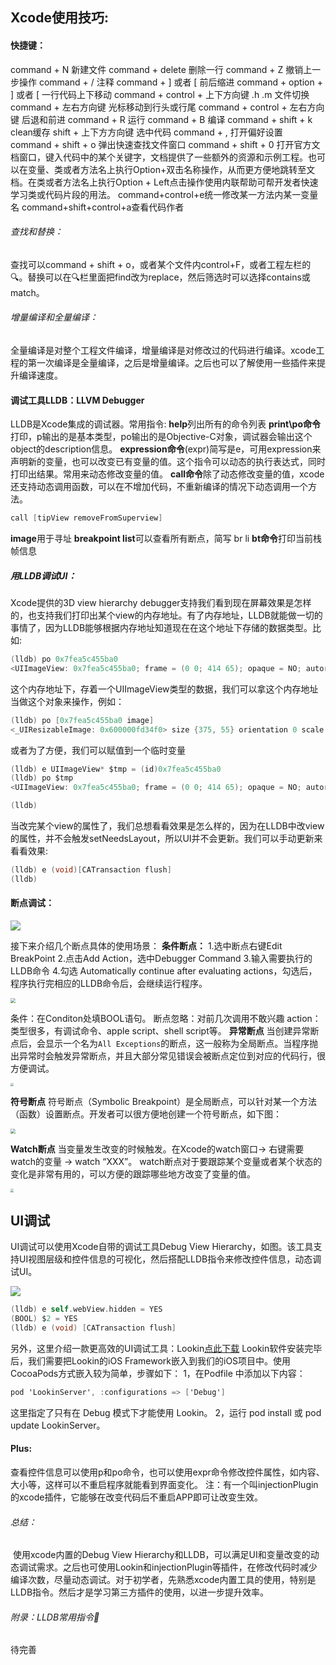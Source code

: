 ## Xcode使用技巧:

#### 快捷键：

command + N 新建文件 
command + delete 删除一行 
command + Z 撤销上一步操作 
command + / 注释 
command + ] 或者 [ 前后缩进 
command + option + ] 或者 [ 一行代码上下移动 
command + control + 上下方向键 .h .m 文件切换 
command + 左右方向键 光标移动到行头或行尾 
command + control + 左右方向键 后退和前进 
command + R 运行 
command + B 编译 
command + shift + k clean缓存 
shift + 上下⽅方向键 选中代码 
command + , 打开偏好设置 
command + shift + o 弹出快速查找文件窗口 
command + shift + 0 打开官方文档窗口，键入代码中的某个关键字，文档提供了一些额外的资源和示例工程。也可以在变量、类或者方法名上执行Option+双击名称操作，从而更方便地跳转至文档。在类或者方法名上执行Option + Left点击操作使用内联帮助可帮开发者快速学习类或代码片段的用法。
command+control+e统一修改某一方法内某一变量名
command+shift+control+a查看代码作者

###### 查找和替换：

查找可以command + shift + o，或者某个文件内control+F，或者工程左栏的🔍。替换可以在🔍栏里面把find改为replace，然后筛选时可以选择contains或match。

###### 增量编译和全量编译：

全量编译是对整个工程文件编译，增量编译是对修改过的代码进行编译。xcode工程的第一次编译是全量编译，之后是增量编译。之后也可以了解使用一些插件来提升编译速度。

#### 调试工具LLDB：LLVM Debugger

LLDB是Xcode集成的调试器。常用指令:
**help**列出所有的命令列表
**print\po命令**打印，p输出的是基本类型，po输出的是Objective-C对象，调试器会输出这个object的description信息。
**expression命令**(expr)简写是e，可用expression来声明新的变量，也可以改变已有变量的值。这个指令可以动态的执行表达式，同时打印出结果。常用来动态修改变量的值。
**call命令**除了动态修改变量的值，xcode还支持动态调用函数，可以在不增加代码，不重新编译的情况下动态调用一个方法。

```objective-c
call [tipView removeFromSuperview]
```

**image**用于寻址
**breakpoint list**可以查看所有断点，简写 br li
**bt命令**打印当前栈帧信息

##### 用LLDB调试UI：

Xcode提供的3D view hierarchy debugger支持我们看到现在屏幕效果是怎样的，也支持我们打印出某个view的内存地址。有了内存地址，LLDB就能做一切的事情了，因为LLDB能够根据内存地址知道现在在这个地址下存储的数据类型。比如:

```objective-c
(lldb) po 0x7fea5c455ba0
<UIImageView: 0x7fea5c455ba0; frame = (0 0; 414 65); opaque = NO; autoresize = RM+BM; userInteractionEnabled = NO; layer = <CALayer: 0x600003819b80>>
```

这个内存地址下，存着一个UIImageView类型的数据，我们可以拿这个内存地址当做这个对象来操作，例如：

```objective-c
(lldb) po [0x7fea5c455ba0 image]
<_UIResizableImage: 0x600000fd34f0> size {375, 55} orientation 0 scale 3.000000
```

 或者为了方便，我们可以赋值到一个临时变量

```objective-c
(lldb) e UIImageView* $tmp = (id)0x7fea5c455ba0
(lldb) po $tmp
<UIImageView: 0x7fea5c455ba0; frame = (0 0; 414 65); opaque = NO; autoresize = RM+BM; userInteractionEnabled = NO; layer = <CALayer: 0x600003819b80>>

(lldb) 
```

当改完某个view的属性了，我们总想看看效果是怎么样的，因为在LLDB中改view的属性，并不会触发setNeedsLayout，所以UI并不会更新。我们可以手动更新来看看效果:

```objective-c
(lldb) e (void)[CATransaction flush]
(lldb) 
```

#### 断点调试：

![](/Users/max/GithubRepositories/iOS-Develpoment/img/xcode/1569502370_22_w3716_h1978.png)

接下来介绍几个断点具体的使用场景：
**条件断点：**
1.选中断点右键Edit BreakPoint
2.点击Add Action，选中Debugger Command
3.输入需要执行的LLDB命令
4.勾选 Automatically continue after evaluating actions，勾选后，程序执行完相应的LLDB命令后，会继续运行程序。

<img src="/Users/max/GithubRepositories/iOS-Develpoment/img/xcode/截屏2020-08-15 下午5.04.01.png" style="zoom:50%;" />

条件：在Conditon处填BOOL语句。
断点忽略：对前几次调用不敢兴趣
action：类型很多，有调试命令、apple script、shell script等。
**异常断点**
当创建异常断点后，会显示一个名为`All Exceptions`的断点，这一般称为全局断点。当程序抛出异常时会触发异常断点，并且大部分常见错误会被断点定位到对应的代码行，很方便调试。

<img src="/Users/max/GithubRepositories/iOS-Develpoment/img/xcode/1569550135_37_w1586_h480.png" style="zoom:33%;" />

**符号断点**
符号断点（Symbolic Breakpoint）是全局断点，可以针对某一个方法（函数）设置断点。开发者可以很方便地创建一个符号断点，如下图：

<img src="/Users/max/GithubRepositories/iOS-Develpoment/img/xcode/1569550640_52_w918_h344.png" style="zoom:50%;" />

**Watch断点**
当变量发生改变的时候触发。在Xcode的watch窗口-> 右键需要watch的变量 -> watch “XXX”。
watch断点对于要跟踪某个变量或者某个状态的变化是非常有用的，可以方便的跟踪哪些地方改变了变量的值。

<img src="/Users/max/GithubRepositories/iOS-Develpoment/img/xcode/1569550995_13_w1860_h682.png" style="zoom:33%;" />

## **UI调试**

UI调试可以使用Xcode自带的调试工具Debug View Hierarchy，如图。该工具支持UI视图层级和控件信息的可视化，然后搭配LLDB指令来修改控件信息，动态调试UI。

![](/Users/max/GithubRepositories/iOS-Develpoment/img/xcode/1569576462_77_w1528_h166.png)

```objective-c
(lldb) e self.webView.hidden = YES
(BOOL) $2 = YES
(lldb) e (void) [CATransaction flush]
```

另外，这里介绍一款更高效的UI调试工具：Lookin[点此下载](https://lookin.work/get/) 
Lookin软件安装完毕后，我们需要把Lookin的iOS Framework嵌入到我们的iOS项目中。使用CocoaPods方式嵌入较为简单，步骤如下：
1，在Podfile 中添加以下内容：

```objective-c
pod 'LookinServer', :configurations => ['Debug']
```

这里指定了只有在 Debug 模式下才能使用 Lookin。
2，运行 pod install 或 pod update LookinServer。

#### Plus:

查看控件信息可以使用p和po命令，也可以使用expr命令修改控件属性，如内容、大小等，这样可以不重启程序就能看到界面变化。
注：有一个叫injectionPlugin的xcode插件，它能够在改变代码后不重启APP即可让改变生效。

###### 总结：

​		使用xcode内置的Debug View Hierarchy和LLDB，可以满足UI和变量改变的动态调试需求。之后也可使用Lookin和injectionPlugin等插件，在修改代码时减少编译次数，尽量动态调试。
​		对于初学者，先熟悉xcode内置工具的使用，特别是LLDB指令。然后才是学习第三方插件的使用，以进一步提升效率。



###### 附录：LLDB常用指令🌰

待完善





